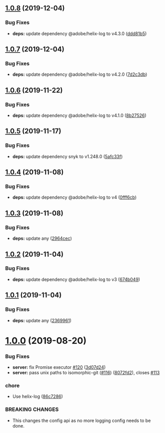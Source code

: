 ## [1.0.8](https://github.com/adobe/git-server/compare/v1.0.7...v1.0.8) (2019-12-04)


### Bug Fixes

* **deps:** update dependency @adobe/helix-log to v4.3.0 ([ddd81b5](https://github.com/adobe/git-server/commit/ddd81b5499351cb7bce203e9ab770b89fac2b644))

## [1.0.7](https://github.com/adobe/git-server/compare/v1.0.6...v1.0.7) (2019-12-04)


### Bug Fixes

* **deps:** update dependency @adobe/helix-log to v4.2.0 ([7d2c3db](https://github.com/adobe/git-server/commit/7d2c3db87a49b67b724e726dd179bc8cf2b8ad79))

## [1.0.6](https://github.com/adobe/git-server/compare/v1.0.5...v1.0.6) (2019-11-22)


### Bug Fixes

* **deps:** update dependency @adobe/helix-log to v4.1.0 ([8b27526](https://github.com/adobe/git-server/commit/8b275265402de1d94143dc6d2bf668a485bd5534))

## [1.0.5](https://github.com/adobe/git-server/compare/v1.0.4...v1.0.5) (2019-11-17)


### Bug Fixes

* **deps:** update dependency snyk to v1.248.0 ([5afc33f](https://github.com/adobe/git-server/commit/5afc33fdc2bb5a6576b74a017962e8971ce0f66d))

## [1.0.4](https://github.com/adobe/git-server/compare/v1.0.3...v1.0.4) (2019-11-08)


### Bug Fixes

* **deps:** update dependency @adobe/helix-log to v4 ([0fff6cb](https://github.com/adobe/git-server/commit/0fff6cbafa770b797ca3eb96e113cff642b3d16e))

## [1.0.3](https://github.com/adobe/git-server/compare/v1.0.2...v1.0.3) (2019-11-08)


### Bug Fixes

* **deps:** update any ([2964cec](https://github.com/adobe/git-server/commit/2964cecd72945d9f0414436b12c0d89411afe5c8))

## [1.0.2](https://github.com/adobe/git-server/compare/v1.0.1...v1.0.2) (2019-11-04)


### Bug Fixes

* **deps:** update dependency @adobe/helix-log to v3 ([674b049](https://github.com/adobe/git-server/commit/674b049d57f8ad949d641c4e47a44740b6808d5f))

## [1.0.1](https://github.com/adobe/git-server/compare/v1.0.0...v1.0.1) (2019-11-04)


### Bug Fixes

* **deps:** update any ([2369961](https://github.com/adobe/git-server/commit/236996146cf6115d971dfb612aa405d6a465f02f))

# [1.0.0](https://github.com/adobe/git-server/compare/v0.9.18...v1.0.0) (2019-08-20)


### Bug Fixes

* **server:** fix Promise executor [#120](https://github.com/adobe/git-server/issues/120) ([3d07d24](https://github.com/adobe/git-server/commit/3d07d24))
* **server:** pass unix paths to isomorphic-git ([#116](https://github.com/adobe/git-server/issues/116)) ([8072fd2](https://github.com/adobe/git-server/commit/8072fd2)), closes [#113](https://github.com/adobe/git-server/issues/113)


### chore

* Use helix-log ([86c7286](https://github.com/adobe/git-server/commit/86c7286))


### BREAKING CHANGES

* This changes the config api as no more logging config needs to be done.
